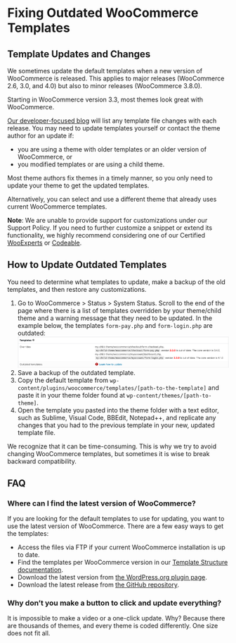 # Fixing Outdated WooCommerce Templates

## Template Updates and Changes

We sometimes update the default templates when a new version of WooCommerce is released. This applies to major releases (WooCommerce 2.6, 3.0, and 4.0) but also to minor releases (WooCommerce 3.8.0).

Starting in WooCommerce version 3.3, most themes look great with WooCommerce. 

[Our developer-focused blog](https://developer.woo.com/blog/) will list any template file changes with each release. You may need to update templates yourself or contact the theme author for an update if:

- you are using a theme with older templates or an older version of WooCommerce, or
- you modified templates or are using a child theme.

Most theme authors fix themes in a timely manner, so you only need to update your theme to get the updated templates.

Alternatively, you can select and use a different theme that already uses current WooCommerce templates.

**Note**: We are unable to provide support for customizations under our Support Policy. If you need to further customize a snippet or extend its functionality, we highly recommend considering one of our Certified [WooExperts](https://woo.com/experts/) or [Codeable](https://codeable.io/).

## How to Update Outdated Templates

You need to determine what templates to update, make a backup of the old templates, and then restore any customizations.

1. Go to WooCommerce > Status > System Status. Scroll to the end of the page where there is a list of templates overridden by your theme/child theme and a warning message that they need to be updated. In the example below, the templates `form-pay.php` and `form-login.php` are outdated:
![An example for outdated templates.](_media/fix_outdated_theme_templates.png)
2. Save a backup of the outdated template.
3. Copy the default template from `wp-content/plugins/woocommerce/templates/[path-to-the-template]` and paste it in your theme folder found at `wp-content/themes/[path-to-theme]`.
4. Open the template you pasted into the theme folder with a text editor, such as Sublime, Visual Code, BBEdit, Notepad++, and replicate any changes that you had to the previous template in your new, updated template file.

We recognize that it can be time-consuming. This is why we try to avoid changing WooCommerce templates, but sometimes it is wise to break backward compatibility.

## FAQ

### Where can I find the latest version of WooCommerce?

If you are looking for the default templates to use for updating, you want to use the latest version of WooCommerce. There are a few easy ways to get the templates:

- Access the files via FTP if your current WooCommerce installation is up to date.
- Find the templates per WooCommerce version in our [Template Structure documentation](https://woo.com/document/template-structure/).
- Download the latest version from [the WordPress.org plugin page](https://wordpress.org/plugins/woocommerce/).
- Download the latest release from [the GitHub repository](https://github.com/woocommerce/woocommerce/releases).

### Why don’t you make a button to click and update everything?

It is impossible to make a video or a one-click update. Why? Because there are thousands of themes, and every theme is coded differently. One size does not fit all.
